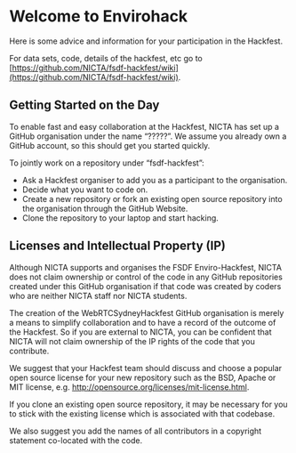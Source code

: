 Welcome to Envirohack
=====================

Here is some advice and information for your participation in the Hackfest.

For data sets, code, details of the hackfest, etc go to [https://github.com/NICTA/fsdf-hackfest/wiki](https://github.com/NICTA/fsdf-hackfest/wiki).

Getting Started on the Day
---

To enable fast and easy collaboration at the Hackfest, NICTA has set up a GitHub organisation under the name “?????”.  We assume you already own a GitHub account, so this should get you started quickly.

To jointly work on a repository under “fsdf-hackfest”:

* Ask a Hackfest organiser to add you as a participant to the organisation.
* Decide what you want to code on.
* Create a new repository or fork an existing open source repository into the organisation through the GitHub Website.
* Clone the repository to your laptop and start hacking.

Licenses and Intellectual Property (IP)
---

Although NICTA supports and organises the FSDF Enviro-Hackfest, NICTA does not claim ownership or control of the code in any GitHub repositories created under this GitHub organisation if that code was created by coders who are neither NICTA staff nor NICTA students.

The creation of the WebRTCSydneyHackfest GitHub organisation is merely a means to simplify collaboration and to have a record of the outcome of the Hackfest. So if you are external to NICTA, you can be confident that NICTA will not claim ownership of the IP rights of the code that you contribute.

We suggest that your Hackfest team should discuss and choose a popular open source license for your new repository such as the BSD, Apache or MIT license, e.g. http://opensource.org/licenses/mit-license.html.

If you clone an existing open source repository, it may be necessary for you to stick with the existing license which is associated with that codebase.

We also suggest you add the names of all contributors in a copyright statement co-located with the code.


